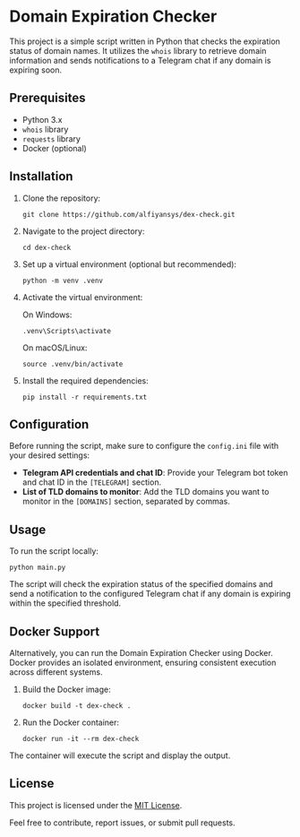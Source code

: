 # Domain Expiration Checker

This project is a simple script written in Python that checks the expiration status of domain names. It utilizes the `whois` library to retrieve domain information and sends notifications to a Telegram chat if any domain is expiring soon.

## Prerequisites

- Python 3.x
- `whois` library
- `requests` library
- Docker (optional)

## Installation

1. Clone the repository:

    ```shell
    git clone https://github.com/alfiyansys/dex-check.git
    ```

2. Navigate to the project directory:

    ```shell
    cd dex-check
    ```

3. Set up a virtual environment (optional but recommended):
    
    ```shell
    python -m venv .venv
    ```

4. Activate the virtual environment:

    On Windows:
    ```shell
    .venv\Scripts\activate
    ```
    
    On macOS/Linux:
    ```shell
    source .venv/bin/activate
    ```

5. Install the required dependencies:

    ```shell
    pip install -r requirements.txt
    ```

## Configuration

Before running the script, make sure to configure the `config.ini` file with your desired settings:

- **Telegram API credentials and chat ID**: Provide your Telegram bot token and chat ID in the `[TELEGRAM]` section.
- **List of TLD domains to monitor**: Add the TLD domains you want to monitor in the `[DOMAINS]` section, separated by commas.

## Usage

To run the script locally:

```shell
python main.py
```

The script will check the expiration status of the specified domains and send a notification to the configured Telegram chat if any domain is expiring within the specified threshold.

## Docker Support

Alternatively, you can run the Domain Expiration Checker using Docker. Docker provides an isolated environment, ensuring consistent execution across different systems.

1. Build the Docker image:

    ```shell
    docker build -t dex-check .
    ```

2. Run the Docker container:

    ```shell
    docker run -it --rm dex-check
    ```

The container will execute the script and display the output.

## License

This project is licensed under the [MIT License](LICENSE).

Feel free to contribute, report issues, or submit pull requests.